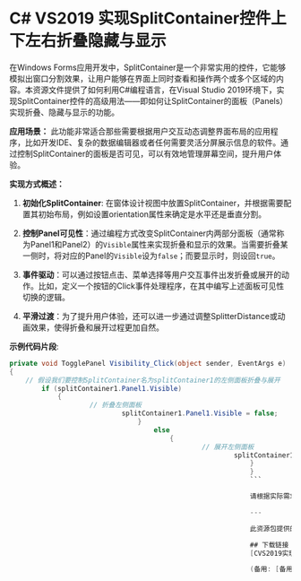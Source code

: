 # C# VS2019 实现SplitContainer控件上下左右折叠隐藏与显示

在Windows Forms应用开发中，SplitContainer是一个非常实用的控件，它能够模拟出窗口分割效果，让用户能够在界面上同时查看和操作两个或多个区域的内容。本资源文件提供了如何利用C#编程语言，在Visual Studio 2019环境下，实现SplitContainer控件的高级用法——即如何让SplitContainer的面板（Panels）实现折叠、隐藏与显示的功能。

**应用场景：**
此功能非常适合那些需要根据用户交互动态调整界面布局的应用程序，比如开发IDE、复杂的数据编辑器或者任何需要灵活分屏展示信息的软件。通过控制SplitContainer的面板是否可见，可以有效地管理屏幕空间，提升用户体验。

**实现方式概述：**

1. **初始化SplitContainer**: 在窗体设计视图中放置SplitContainer，并根据需要配置其初始布局，例如设置orientation属性来确定是水平还是垂直分割。

2. **控制Panel可见性**：通过编程方式改变SplitContainer内两部分面板（通常称为Panel1和Panel2）的`Visible`属性来实现折叠和显示的效果。当需要折叠某一侧时，将对应的Panel的`Visible`设为`false`；而要显示时，则设回`true`。

3. **事件驱动**：可以通过按钮点击、菜单选择等用户交互事件出发折叠或展开的动作。比如，定义一个按钮的Click事件处理程序，在其中编写上述面板可见性切换的逻辑。

4. **平滑过渡**：为了提升用户体验，还可以进一步通过调整SplitterDistance或动画效果，使得折叠和展开过程更加自然。

**示例代码片段**:

```csharp
private void TogglePanel Visibility_Click(object sender, EventArgs e)
{
    // 假设我们要控制SplitContainer名为splitContainer1的左侧面板折叠与展开
        if (splitContainer1.Panel1.Visible)
            {
                    // 折叠左侧面板
                            splitContainer1.Panel1.Visible = false;
                                }
                                    else
                                        {
                                                // 展开左侧面板
                                                        splitContainer1.Panel1.Visible = true;
                                                            }
                                                            }
                                                            ```

                                                            请根据实际需求调整以上代码和逻辑，以适应你的应用程序的具体场景。通过这种方式，你可以在VS2019中轻松地为用户界面增添更多互动性和灵活性，使应用更加符合用户的个性化需求。

                                                            ---

                                                            此资源包提供的正是基于这些步骤的详细源代码实现，帮助开发者快速集成SplitContainer的折叠和显示功能，优化自己的C# Windows Forms应用程序。记得在使用过程中，结合实际界面设计和用户体验考虑，适当调整细节，以达到最佳的应用效果。

                                                            ## 下载链接
                                                            [CVS2019实现SplitContainer控件上下左右折叠隐藏与显示](https://pan.quark.cn/s/54dbf16b827f) 

                                                            (备用: [备用下载](https://pan.baidu.com/s/1UbvrYe9ZXu4WKGBVJaOOdA?pwd=1234))
